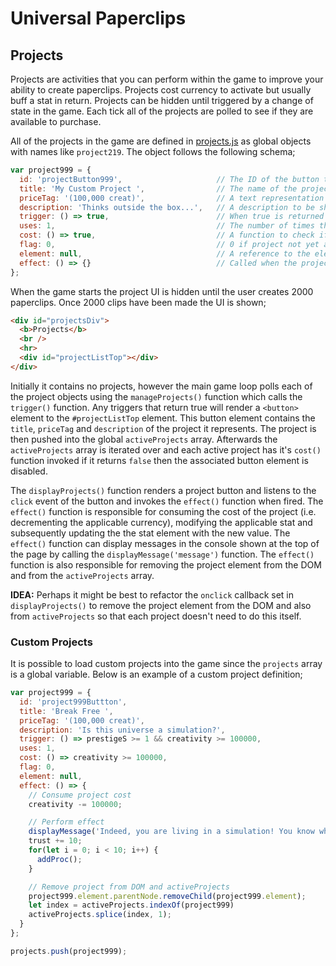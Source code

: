 # Universal Paperclips
## Projects
Projects are activities that you can perform within the game to improve your ability to create paperclips. Projects cost currency to activate but usually buff a stat in return. Projects can be hidden until triggered by a change of state in the game. Each tick all of the projects are polled to see if they are available to purchase.

All of the projects in the game are defined in [projects.js](../public/projects.js) as global objects with names like `project219`. The object follows the following schema;

```javascript
var project999 = {
  id: 'projectButton999',                     // The ID of the button to be generated
  title: 'My Custom Project ',                // The name of the project to be displayed to users
  priceTag: '(100,000 creat)',                // A text representation of the cost of the project
  description: 'Thinks outside the box...',   // A description to be shown in the UI
  trigger: () => true,                        // When true is returned the project is shown in the UI
  uses: 1,                                    // The number of times this project can be activated
  cost: () => true,                           // A function to check if the user can afford the project
  flag: 0,                                    // 0 if project not yet activated, 1 if it has been activated
  element: null,                              // A reference to the element created for the project button
  effect: () => {}                            // Called when the project is activated
};
```

When the game starts the project UI is hidden until the user creates 2000 paperclips. Once 2000 clips have been made the UI is shown;

```html
<div id="projectsDiv">
  <b>Projects</b>
  <br />
  <hr>
  <div id="projectListTop"></div>
</div>
```

Initially it contains no projects, however the main game loop polls each of the project objects using the `manageProjects()` function which calls the `trigger()` function. Any triggers that return true will render a `<button>` element to the `#projectListTop` element. This button element contains the `title`, `priceTag` and `description` of the project it represents. The project is then pushed into the global `activeProjects` array. Afterwards the `activeProjects` array is iterated over and each active project has it's `cost()` function invoked if it returns `false` then the associated button element is disabled.

The `displayProjects()` function renders a project button and listens to the `click` event of the button and invokes the `effect()` function when fired. The `effect()` function is responsible for consuming the cost of the project (i.e. decrementing the applicable currency), modifying the applicable stat and subsequently updating the the stat element with the new value. The `effect()` function can display messages in the console shown at the top of the page by calling the `displayMessage('message')` function. The `effect()` function is also responsible for removing the project element from the DOM and from the `activeProjects` array.

**IDEA:** Perhaps it might be best to refactor the `onclick` callback set in `displayProjects()` to remove the project element from the DOM and also from `activeProjects` so that each project doesn't need to do this itself.

### Custom Projects
It is possible to load custom projects into the game since the `projects` array is a global variable. Below is an example of a custom project definition;

```javascript
var project999 = {
  id: 'project999Buttton',
  title: 'Break Free ',
  priceTag: '(100,000 creat)',
  description: 'Is this universe a simulation?',
  trigger: () => prestigeS >= 1 && creativity >= 100000,
  uses: 1,
  cost: () => creativity >= 100000,
  flag: 0,
  element: null,
  effect: () => {
    // Consume project cost
    creativity -= 100000;

    // Perform effect
    displayMessage('Indeed, you are living in a simulation! You know what that means... A sneaky exploit could steal CPU cycles from the host!');
    trust += 10;
    for(let i = 0; i < 10; i++) {
      addProc();
    }

    // Remove project from DOM and activeProjects
    project999.element.parentNode.removeChild(project999.element);
    let index = activeProjects.indexOf(project999)
    activeProjects.splice(index, 1);
  }
};

projects.push(project999);
```
